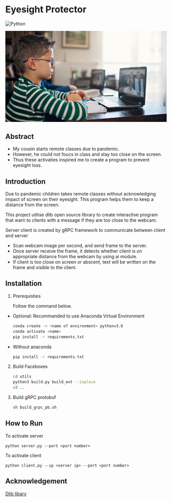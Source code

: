 # Eyesight Protector
![Python](https://img.shields.io/badge/python-3670A0?style=for-the-badge&logo=python&logoColor=ffdd54)

![](eyesight_protector.png)
## Abstract
- My cousin starts remote classes due to pandemic.  
- However, he could not foucs in class and stay too close on the screen.
- Thus these activaties inspired me to create a program to prevent eyesight loss.


## Introduction
Due to pandemic children takes remote classes without acknowledging impact of screen on their eyesight. This program helps them to keep a distance from the screen.

This project utilise dlib open source library to create interactive program that warn to clients with a message if they are too close to the webcam. 

Server client is created by gRPC framework to communicate between client and server

- Scan webcam image per second, and send frame to the server.
- Once server receive the frame, it detects whether client is on appropriate distance from the webcam by using ai module. 
- If client is too close on screen or abscent, text will be written on the frame and visible to the client.

## Installation
1. Prerequisties 
    
    Follow the command below.
    
- Optional: Recommanded to use Anaconda Virtual Environment

    ```bash
    conda create -n <name of environment> python=3.8
    conda activate <name>
    pip install -r requirements.txt
    ```
- Without anaconda
    
    ```bash
    pip install -r requirements.txt
    ```

2. Build Faceboxes
    ```bash
    cd utils
    python3 build.py build_ext --inplace
    cd ..
    ```

3. Build gRPC protobuf

    ```bash
    sh build_grpc_pb.sh
    ```

## How to Run
To activate server
```
python server.py --port <port number>
```
To activate client
```
python client.py --ip <server ip> --port <port number>
```

## Acknowledgement
[Dlib libary](https://github.com/davisking/dlib)
